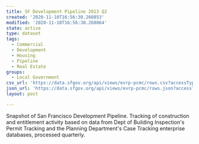 ```yaml
---
title: SF Development Pipeline 2013 Q2
created: '2020-11-10T16:56:30.260853'
modified: '2020-11-10T16:56:30.260864'
state: active
type: dataset
tags:
  - Commercial
  - Development
  - Housing
  - Pipeline
  - Real Estate
groups:
  - Local Government
csv_url: 'https://data.sfgov.org/api/views/evrp-pcmc/rows.csv?accessType=DOWNLOAD'
json_url: 'https://data.sfgov.org/api/views/evrp-pcmc/rows.json?accessType=DOWNLOAD'
layout: post

---
```

Snapshot of San Francisco Development Pipeline. Tracking of construction and entitlement activity based on data from Dept of Building Inspection's Permit Tracking and the Planning Department's Case Tracking enterprise databases, processed quarterly.

